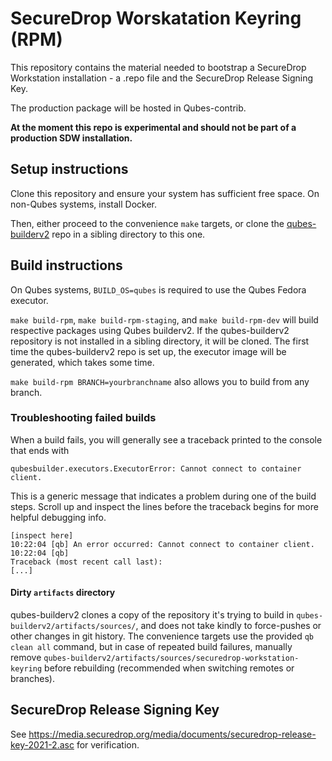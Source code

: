 # SecureDrop Worskatation Keyring (RPM)

This repository contains the material needed to bootstrap a SecureDrop
Workstation installation - a .repo file and the SecureDrop Release Signing
Key.

The production package will be hosted in Qubes-contrib.

**At the moment this repo is experimental and should not be part of a production SDW installation.**

## Setup instructions
Clone this repository and ensure your system has sufficient free space. On non-Qubes
systems, install Docker.

Then, either proceed to the convenience `make` targets, or clone the
[qubes-builderv2](https://github.com/QubesOS/qubes-builderv2) repo in a sibling
directory to this one.

## Build instructions
On Qubes systems, `BUILD_OS=qubes` is required to use the
Qubes Fedora executor.

`make build-rpm`, `make build-rpm-staging`, and `make build-rpm-dev` will build respective packages using Qubes builderv2. If the qubes-builderv2 repository is not installed in
a sibling directory, it will be cloned. The first time the qubes-builderv2 repo is set up, the executor image will be generated, which takes some time.

`make build-rpm BRANCH=yourbranchname` also allows you to build from any branch.

### Troubleshooting failed builds
When a build fails, you will generally see a traceback printed to the console that ends with

```
qubesbuilder.executors.ExecutorError: Cannot connect to container client.
```

This is a generic message that indicates a problem during one of the build steps. Scroll up
and inspect the lines before the traceback begins for more helpful debugging info.

```
[inspect here]
10:22:04 [qb] An error occurred: Cannot connect to container client.
10:22:04 [qb] 
Traceback (most recent call last):
[...]
```
#### Dirty `artifacts` directory
qubes-builderv2 clones a copy of the repository it's trying to build in
`qubes-builderv2/artifacts/sources/`, and does not take kindly to force-pushes or other
changes in git history.
The convenience targets use the provided `qb clean all` command, but in case of repeated
build failures, manually remove `qubes-builderv2/artifacts/sources/securedrop-workstation-keyring` before rebuilding (recommended when switching remotes
or branches).

## SecureDrop Release Signing Key
See https://media.securedrop.org/media/documents/securedrop-release-key-2021-2.asc for verification.
